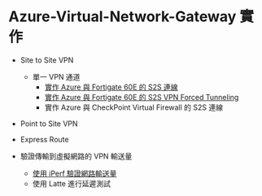 # Azure-Virtual-Network-Gateway 實作

 - Site to Site VPN <br>
	- 單一 VPN 通道 <br>
		- [實作 Azure 與 Fortigate 60E 的 S2S 連線](https://github.com/BrianHsing/Azure-Virtual-Network-Gateway/tree/master/S2S/Fortigate) <br>
		- [實作 Azure 與 Fortigate 60E 的 S2S VPN Forced Tunneling](https://github.com/BrianHsing/Azure-Virtual-Network-Gateway/tree/master/forced-tunneling)<br>
		- 實作 Azure 與 CheckPoint Virtual Firewall 的 S2S 連線<br>
 - Point to Site VPN <br>
	
 - Express Route <br>

 - 驗證傳輸到虛擬網路的 VPN 輸送量<br>
	- [使用 iPerf 驗證網路輸送量](https://github.com/BrianHsing/Azure-Virtual-Network-Gateway/tree/master/Validate-Throughput-iPerf)<br>
	- 使用 Latte 進行延遲測試<br>
